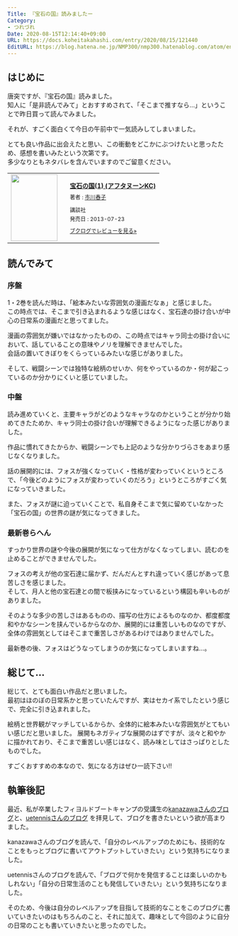 ```yaml
---
Title: 『宝石の国』読みましたー
Category:
- つれづれ
Date: 2020-08-15T12:14:40+09:00
URL: https://docs.koheitakahashi.com/entry/2020/08/15/121440
EditURL: https://blog.hatena.ne.jp/NMP300/nmp300.hatenablog.com/atom/entry/26006613614601715
---
```


## はじめに
唐突ですが、『宝石の国』読みました。  
知人に「是非読んでみて」とおすすめされて、「そこまで推すなら…」ということで昨日買って読んでみました。

それが、すごく面白くて今日の午前中で一気読みしてしまいました。

とても良い作品に出会えたと思い、この衝動をどこかにぶつけたいと思ったため、感想を書いみたという次第です。  
多少なりともネタバレを含んでいますのでご留意ください。

<div class="booklog_html"><table><tr><td class="booklog_html_image"><a href="https://www.amazon.co.jp/dp/4063879062?tag=booklogjp-default-22&linkCode=ogi&th=1&psc=1" target="_blank"><img src="https://m.media-amazon.com/images/I/61BFjZZRVEL._SL160_.jpg" width="105" height="150" style="border:0;border-radius:0;" /></a></td><td class="booklog_html_info" style="padding-left:20px;"><div class="booklog_html_title" style="margin-bottom:10px;font-size:14px;font-weight:bold;"><a href="https://www.amazon.co.jp/dp/4063879062?tag=booklogjp-default-22&linkCode=ogi&th=1&psc=1" target="_blank">宝石の国(1) (アフタヌーンKC)</a></div><div style="margin-bottom:10px;"><div class="booklog_html_author" style="margin-bottom:15px;font-size:12px;;line-height:1.2em">著者 : <a href="https://booklog.jp/author/%E5%B8%82%E5%B7%9D%E6%98%A5%E5%AD%90" target="_blank">市川春子</a></div><div class="booklog_html_manufacturer" style="margin-bottom:5px;font-size:12px;;line-height:1.2em">講談社</div><div class="booklog_html_release" style="font-size:12px;;line-height:1.2em">発売日 : 2013-07-23</div></div><div class="booklog_html_link_amazon"><a href="https://booklog.jp/item/1/4063879062" style="font-size:12px;" target="_blank">ブクログでレビューを見る»</a></div></td></tr></table></div>

## 読んでみて
### 序盤
1・2巻を読んだ時は、「絵本みたいな雰囲気の漫画だなぁ」と感じました。  
この時点では、そこまで引き込まれるような感じはなく、宝石達の掛け合いが中心の日常系の漫画だと思ってました。

漫画の雰囲気が嫌いではなかったものの、この時点ではキャラ同士の掛け合いにおいて、話していることの意味やノリを理解できませんでした。  
会話の置いてきぼりをくらっているみたいな感じがありました。

そして、戦闘シーンでは独特な絵柄のせいか、何をやっているのか・何が起こっているのか分かりにくいと感じていました。
### 中盤
読み進めていくと、主要キャラがどのようなキャラなのかということが分かり始めてきたためか、キャラ同士の掛け合いが理解できるようになった感じがありました。

作品に慣れてきたからか、戦闘シーンでも上記のような分かりづらさをあまり感じなくなりました。  

話の展開的には、フォスが強くなっていく・性格が変わっていくというところで、「今後どのようにフォスが変わっていくのだろう」というところがすごく気になっていきました。

また、フォスが謎に迫っていくことで、私自身そこまで気に留めていなかった「宝石の国」の世界の謎が気になってきました。
### 最新巻らへん
すっかり世界の謎や今後の展開が気になって仕方がなくなってしまい、読むのを止めることができませんでした。

フォスの考えが他の宝石達に届かず、だんだんとすれ違っていく感じがあって息苦しさを感じました。  
そして、月人と他の宝石達との間で板挟みになっているという構図も辛いものがありました。

そのような多少の苦しさはあるものの、描写の仕方によるものなのか、都度都度和やかなシーンを挟んでいるからなのか、展開的には重苦しいものなのですが、全体の雰囲気としてはそこまで重苦しさがあるわけではありませんでした。

最新巻の後、フォスはどうなってしまうのか気になってしまいますね…。
## 総じて…
総じて、とても面白い作品だと思いました。  
最初はほのぼの日常系かと思っていたんですが、実はセカイ系でしたという感じで、完全に引き込まれました。

絵柄と世界観がマッチしているからか、全体的に絵本みたいな雰囲気がとてもいい感じだと思いました。
展開もネガティブな展開のはずですが、淡々と和やかに描かれており、そこまで重苦しい感じはなく、読み味としてはさっぱりとしたものでした。

すごくおすすめの本なので、気になる方はぜひ一読下さい!!
## 執筆後記
最近、私が卒業したフィヨルドブートキャンプの受講生の[kanazawaさんのブログ](https://k-koh.hatenablog.com)と、[uetennisさんのブログ](https://uetennis.hatenablog.com/entry/2020/08/14/233453) を拝見して、ブログを書きたいという欲が高まりました。

kanazawaさんのブログを読んで、「自分のレベルアップのためにも、技術的なことをもっとブログに書いてアウトプットしていきたい」という気持ちになりました。

uetennisさんのブログを読んで、「ブログで何かを発信することは楽しいのかもしれない」「自分の日常生活のことも発信していきたい」という気持ちになりました。

そのため、今後は自分のレベルアップを目指して技術的なことをこのブログに書いていきたいのはもちろんのこと、それに加えて、趣味として今回のように自分の日常のことも書いていきたいと思ったのでした。
